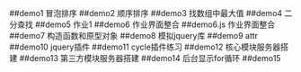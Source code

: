 ##demo1  冒泡排序
##demo2  顺序排序
##demo3 找数组中最大值
##demo4 二分查找
##demo5 作业1
##demo6 作业界面整合
##demo6.js 作业界面整合
##demo7 构造函数和原型对象
##demo8 模拟jquery库
##demo9 attr
##demo10 jquery插件
##demo11 cycle插件练习
##demo12 核心模块服务器搭建
##demo13 第三方模块服务器搭建
##demo14 后台显示for循环
##demo15 
